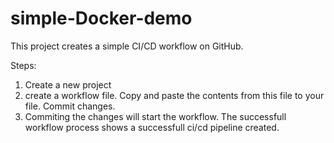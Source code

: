 # simple-Docker-demo
This project creates a simple CI/CD workflow on GitHub. 

Steps:

1. Create a new project
2. create a workflow file. Copy and paste the contents from this file to your file. Commit changes.
3. Commiting the changes will start the workflow. The successfull workflow process shows a successfull ci/cd pipeline created. 
